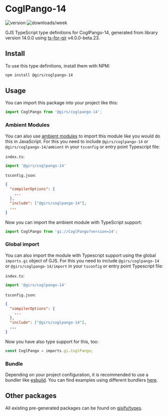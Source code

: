 
# CoglPango-14

![version](https://img.shields.io/npm/v/@girs/coglpango-14)
![downloads/week](https://img.shields.io/npm/dw/@girs/coglpango-14)


GJS TypeScript type definitions for CoglPango-14, generated from library version 14.0.0 using [ts-for-gir](https://github.com/gjsify/ts-for-gir) v4.0.0-beta.23.


## Install

To use this type definitions, install them with NPM:
```bash
npm install @girs/coglpango-14
```

## Usage

You can import this package into your project like this:
```ts
import CoglPango from '@girs/coglpango-14';
```

### Ambient Modules

You can also use [ambient modules](https://github.com/gjsify/ts-for-gir/tree/main/packages/cli#ambient-modules) to import this module like you would do this in JavaScript.
For this you need to include `@girs/coglpango-14` or `@girs/coglpango-14/ambient` in your `tsconfig` or entry point Typescript file:

`index.ts`:
```ts
import '@girs/coglpango-14'
```

`tsconfig.json`:
```json
{
  "compilerOptions": {
    ...
  },
  "include": ["@girs/coglpango-14"],
  ...
}
```

Now you can import the ambient module with TypeScript support: 

```ts
import CoglPango from 'gi://CoglPango?version=14';
```

### Global import

You can also import the module with Typescript support using the global `imports.gi` object of GJS.
For this you need to include `@girs/coglpango-14` or `@girs/coglpango-14/import` in your `tsconfig` or entry point Typescript file:

`index.ts`:
```ts
import '@girs/coglpango-14'
```

`tsconfig.json`:
```json
{
  "compilerOptions": {
    ...
  },
  "include": ["@girs/coglpango-14"],
  ...
}
```

Now you have also type support for this, too:

```ts
const CoglPango = imports.gi.CoglPango;
```

### Bundle

Depending on your project configuration, it is recommended to use a bundler like [esbuild](https://esbuild.github.io/). You can find examples using different bundlers [here](https://github.com/gjsify/ts-for-gir/tree/main/examples).

## Other packages

All existing pre-generated packages can be found on [gjsify/types](https://github.com/gjsify/types).

